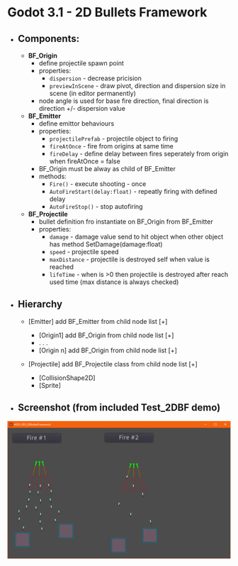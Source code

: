 # Godot 3.1 - 2D Bullets Framework 

- ## Components:
    - **BF_Origin**
        - define projectile spawn point
        - properties:
            - `dispersion` - decrease pricision
            - `previewInScene` - draw pivot, direction and dispersion size in scene (in editor permanently)
        - node angle is used for base fire direction, final direction is direction +/- dispersion value
    - **BF_Emitter**
        - define emittor behaviours
        - properties:
            - `projectilePrefab` - projectile object to firing
            - `fireAtOnce` - fire from origins at same time
            - `fireDelay` - define delay between fires seperately from origin when fireAtOnce = false
        - BF_Origin must be alway as child of BF_Emitter
        - methods:
            - `Fire()` - execute shooting - once
            - `AutoFireStart(delay:float)` - repeatly firing with defined delay
            - `AutoFireStop()` - stop autofiring
    - **BF_Projectile**
        - bullet definition fro instantiate on BF_Origin from BF_Emitter
        - properties:
            - `damage` - damage value send to hit object when other object has method SetDamage(damage:float)
            - `speed` - projectile speed
            - `maxDistance` - projectile is destroyed self when value is reached
            - `lifeTime` - when is >0 then projectile is destroyed after reach used time (max distance is always checked)

- ## Hierarchy
    - [Emitter] add BF_Emitter from child node list [+]
        - [Origin1] add BF_Origin from child node list [+]
        - . . .
        - [Origin n] add BF_Origin from child node list [+]

    - [Projectile] add BF_Projectile class from child node list [+]
        - [CollisionShape2D]
        - [Sprite]

- ## Screenshot (from included **Test_2DBF** demo)

![Alt text](Screenshot/Godot_v3.1.1-stable_win64_2019-07-06_18-53-15.png?raw=true "PREVIEW")
